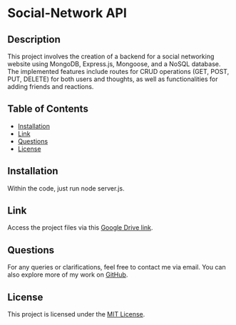 # Social-Network API

## Description
This project involves the creation of a backend for a social networking website using MongoDB, Express.js, Mongoose, and a NoSQL database. The implemented features include routes for CRUD operations (GET, POST, PUT, DELETE) for both users and thoughts, as well as functionalities for adding friends and reactions.

## Table of Contents
- [Installation](#installation)
- [Link](#link)
- [Questions](#questions)
- [License](#license)

## Installation
Within the code, just run node server.js.

## Link
Access the project files via this [Google Drive link](https://drive.google.com/file/d/1JMAeLVP-zMTIB5S7-uGtCnyHV59Co4r7/view).

## Questions
For any queries or clarifications, feel free to contact me via email. You can also explore more of my work on [GitHub](https://github.com/JackStendeback).

## License
This project is licensed under the [MIT License](https://opensource.org/licenses/MIT).
